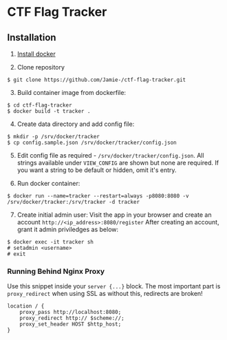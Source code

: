 # CTF Flag Tracker #

## Installation ##

1. [Install docker](https://docs.docker.com/engine/installation/linux/docker-ce/ubuntu/#install-docker-ce)

2. Clone repository

```
$ git clone https://github.com/Jamie-/ctf-flag-tracker.git
```

3. Build container image from dockerfile:
```
$ cd ctf-flag-tracker
$ docker build -t tracker .
```

4. Create data directory and add config file:
```
$ mkdir -p /srv/docker/tracker
$ cp config.sample.json /srv/docker/tracker/config.json
```

5. Edit config file as required - `/srv/docker/tracker/config.json`. All strings available under `VIEW_CONFIG` are shown but none are required. If you want a string to be default or hidden, omit it's entry.

6. Run docker container:
```
$ docker run --name=tracker --restart=always -p8080:8080 -v /srv/docker/tracker:/srv/tracker -d tracker
```

7. Create initial admin user:
Visit the app in your browser and create an account `http://<ip_address>:8080/register`
After creating an account, grant it admin priviledges as below:
```
$ docker exec -it tracker sh
# setadmin <username>
# exit
```

### Running Behind Nginx Proxy ###
Use this snippet inside your `server {...}` block. The most important part is `proxy_redirect` when using SSL as without this, redirects are broken!
```
location / {
    proxy_pass http://localhost:8080;
    proxy_redirect http:// $scheme://;
    proxy_set_header HOST $http_host;
}
```
